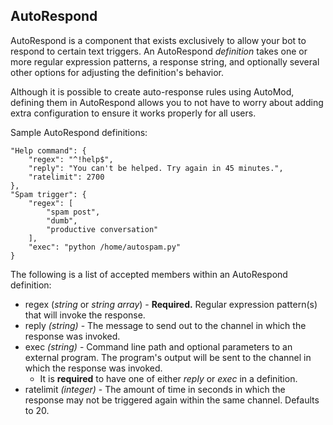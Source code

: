 ## AutoRespond

AutoRespond is a component that exists exclusively to allow your bot to respond to certain text triggers. An AutoRespond *definition* takes one or more regular expression patterns, a response string, and optionally several other options for adjusting the definition's behavior.

Although it is possible to create auto-response rules using AutoMod, defining them in AutoRespond allows you to not have to worry about adding extra configuration to ensure it works properly for all users.

Sample AutoRespond definitions:
```
"Help command": {
    "regex": "^!help$",
    "reply": "You can't be helped. Try again in 45 minutes.",
    "ratelimit": 2700
},
"Spam trigger": {
    "regex": [
        "spam post",
        "dumb",
        "productive conversation"
    ],
    "exec": "python /home/autospam.py"
}
```

The following is a list of accepted members within an AutoRespond definition:
* regex (*string* or *string array*) - **Required.** Regular expression pattern(s) that will invoke the response.
* reply *(string)* - The message to send out to the channel in which the response was invoked.
* exec *(string)* - Command line path and optional parameters to an external program. The program's output will be sent to the channel in which the response was invoked.
  * It is **required** to have one of either *reply* or *exec* in a definition.
* ratelimit *(integer)* - The amount of time in seconds in which the response may not be triggered again within the same channel. Defaults to 20.